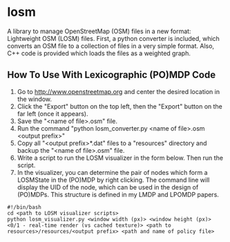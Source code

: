 losm
====

A library to manage OpenStreetMap (OSM) files in a new format: Lightweight OSM (LOSM) files. First, a python converter is included, which converts an OSM file to a collection of files in a very simple format. Also, C++ code is provided which loads the files as a weighted graph.

How To Use With Lexicographic (PO)MDP Code
------------------------------------------

1. Go to http://www.openstreetmap.org and center the desired location in the window.
2. Click the "Export" button on the top left, then the "Export" button on the far left (once it appears).
3. Save the "\<name of file\>.osm" file.
4. Run the command "python losm_converter.py \<name of file\>.osm \<output prefix\>"
5. Copy all "\<output prefix\>*.dat" files to a "resources" directory and backup the "\<name of file\>.osm" file.
6. Write a script to run the LOSM visualizer in the form below. Then run the script.
7. In the visualizer, you can determine the pair of nodes which form a LOSMState in the (PO)MDP by right clicking. The command line will display the UID of the node, which can be used in the design of (PO)MDPs. This structure is defined in my LMDP and LPOMDP papers.
```
#!/bin/bash
cd <path to LOSM visualizer scripts>
python losm_visualizer.py <window width (px)> <window height (px)> <0/1 - real-time render (vs cached texture)> <path to resources>/resources/<output prefix> <path and name of policy file>
```
